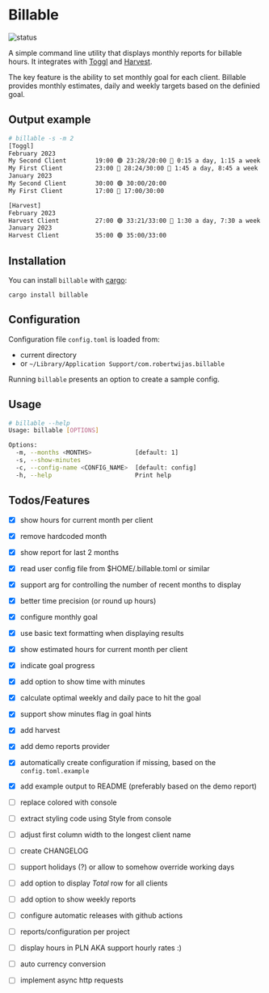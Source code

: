# Billable

![status](https://github.com/robertwijas/billable-rust/actions/workflows/rust.yml/badge.svg)

A simple command line utility that displays monthly reports for billable hours.
It integrates with [Toggl](http://track.toggl.com/) and [Harvest](https://www.getharvest.com).

The key feature is the ability to set monthly goal for each client.
Billable provides monthly estimates, daily and weekly targets based on the definied goal.

## Output example

```bash
# billable -s -m 2
[Toggl]
February 2023
My Second Client        19:00 🟢 23:28/20:00 🎯 0:15 a day, 1:15 a week
My First Client         23:00 🔴 28:24/30:00 🎯 1:45 a day, 8:45 a week
January 2023
My Second Client        30:00 🟢 30:00/20:00
My First Client         17:00 🔴 17:00/30:00

[Harvest]
February 2023
Harvest Client          27:00 🟢 33:21/33:00 🎯 1:30 a day, 7:30 a week
January 2023
Harvest Client          35:00 🟢 35:00/33:00
```

## Installation

You can install `billable` with [cargo](https://github.com/rust-lang/cargo):
```
cargo install billable
```

## Configuration

Configuration file `config.toml` is loaded from:
* current directory
* or `~/Library/Application Support/com.robertwijas.billable`

Running `billable` presents an option to create a sample config.

## Usage

```bash
# billable --help
Usage: billable [OPTIONS]

Options:
  -m, --months <MONTHS>            [default: 1]
  -s, --show-minutes
  -c, --config-name <CONFIG_NAME>  [default: config]
  -h, --help                       Print help
```

## Todos/Features

- [x] show hours for current month per client
- [x] remove hardcoded month
- [x] show report for last 2 months
- [x] read user config file from $HOME/.billable.toml or similar
- [x] support arg for controlling the number of recent months to display
- [x] better time precision (or round up hours)
- [x] configure monthly goal
- [x] use basic text formatting when displaying results
- [x] show estimated hours for current month per client
- [x] indicate goal progress
- [x] add option to show time with minutes
- [x] calculate optimal weekly and daily pace to hit the goal
- [x] support show minutes flag in goal hints
- [x] add harvest
- [x] add demo reports provider
- [x] automatically create configuration if missing, based on the `config.toml.example`
- [x] add example output to README (preferably based on the demo report)
- [ ] replace colored with console
- [ ] extract styling code using Style from console
- [ ] adjust first column width to the longest client name
- [ ] create CHANGELOG
- [ ] support holidays (?) or allow to somehow override working days
- [ ] add option to display _Total_ row for all clients
- [ ] add option to show weekly reports
- [ ] configure automatic releases with github actions
- [ ] reports/configuration per project
- [ ] display hours in PLN AKA support hourly rates :)
- [ ] auto currency conversion
- [ ] implement async http requests

